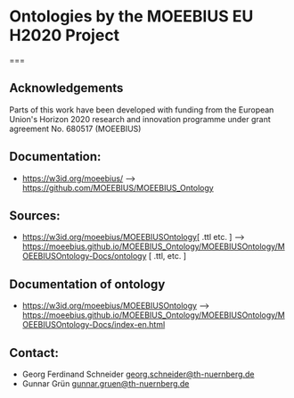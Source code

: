 # Ontologies by the MOEEBIUS EU H2020 Project
===

## Acknowledgements

Parts of this work have been developed with funding from the European Union's Horizon 2020 research and innovation programme under grant agreement No. 680517 (MOEEBIUS)

## Documentation:

* https://w3id.org/moeebius/ --> https://github.com/MOEEBIUS/MOEEBIUS_Ontology

## Sources:

* https://w3id.org/moeebius/MOEEBIUSOntology[ .ttl etc. ] --> https://moeebius.github.io/MOEEBIUS_Ontology/MOEEBIUSOntology/MOEEBIUSOntology-Docs/ontology [ .ttl, etc. ]

## Documentation of ontology

* https://w3id.org/moeebius/MOEEBIUSOntology --> https://moeebius.github.io/MOEEBIUS_Ontology/MOEEBIUSOntology/MOEEBIUSOntology-Docs/index-en.html

## Contact:

* Georg Ferdinand Schneider <georg.schneider@th-nuernberg.de>
* Gunnar Grün <gunnar.gruen@th-nuernberg.de>
